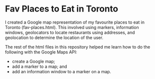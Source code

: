 Fav Places to Eat in Toronto
============================

I created a Google map representation of my favourite places to eat in Toronto (fav-places.html). This involved using markers, information windows, geolocators to locate restaurants using addresses, and geolocation to determine the location of the user.

The rest of the html files in this repository helped me learn how to do the following with the Google Maps API:

- create a Google map;
- add a marker to a map; and
- add an information window to a marker on a map.